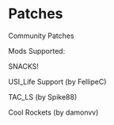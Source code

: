 # Patches
Community Patches

Mods Supported:

SNACKS!

USI_Life Support (by FellipeC)

TAC_LS (by Spike88)

Cool Rockets (by damonvv)
